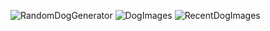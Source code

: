 ![RandomDogGenerator](https://github.com/user-attachments/assets/abdc87f4-c08d-4391-89e2-08b0d7f321e8)
![DogImages](https://github.com/user-attachments/assets/ff610e83-c497-4bb8-b03c-4f7bb7afe532)
![RecentDogImages](https://github.com/user-attachments/assets/a4660dad-262a-4881-8e94-da763f9ebd20)

